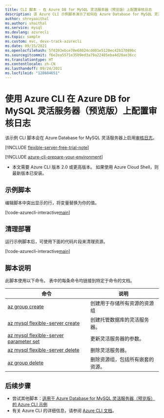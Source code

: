 ```yaml
---
title: CLI 脚本 - 在 Azure DB for MySQL 灵活服务器（预览版）上配置审核日志
description: 该 Azure CLI 示例脚本演示了如何在 Azure Database for MySQL 灵活服务器上配置审核日志。
author: shreyaaithal
ms.author: shaithal
ms.service: mysql
ms.devlang: azurecli
ms.topic: sample
ms.custom: mvc, devx-track-azurecli
ms.date: 09/15/2021
ms.openlocfilehash: 5f0393ebce70e68024cdd01e5120ec42b17089bc
ms.sourcegitcommit: f6e2ea5571e35b9ed3a79a22485eba4d20ae36cc
ms.translationtype: HT
ms.contentlocale: zh-CN
ms.lasthandoff: 09/24/2021
ms.locfileid: "128604651"
---
```

# <a name="configure-audit-logs-on-an-azure-database-for-mysql---flexible-server-preview-using-azure-cli"></a>使用 Azure CLI 在 Azure DB for MySQL 灵活服务器（预览版）上配置审核日志

该示例 CLI 脚本会在 Azure Database for MySQL 灵活服务器上启用[审核日志](../concepts-audit-logs.md)。 


[!INCLUDE [flexible-server-free-trial-note](../../includes/flexible-server-free-trial-note.md)]

[!INCLUDE [azure-cli-prepare-your-environment](../../../../includes/azure-cli-prepare-your-environment.md)]


- 本文需要 Azure CLI 版本 2.0 或更高版本。 如果使用 Azure Cloud Shell，则最新版本已安装。 

## <a name="sample-script"></a>示例脚本

编辑脚本中突出显示的行，将变量替换为你的值。

[!code-azurecli-interactive[main](../../../../cli_scripts/mysql/flexible-server/configure-logs/configure-audit-logs.sh?highlight=7,10-11 "Configure audit logs on Azure Database for MySQL - Flexible Server.")]


## <a name="clean-up-deployment"></a>清理部署

运行示例脚本后，可使用下面的代码片段来清理资源。

[!code-azurecli-interactive[main](../../../../cli_scripts/mysql/flexible-server/configure-logs/clean-up-resources.sh?highlight=4 "Clean up resources.")]


## <a name="script-explanation"></a>脚本说明

此脚本使用以下命令。 表中的每条命令均链接到特定于命令的文档。

| **命令** | **说明** |
|---|---|
|[az group create](/cli/azure/group#az_group_create)|创建用于存储所有资源的资源组|
|[az mysql flexible-server create](/cli/azure/mysql/flexible-server#az_mysql_flexible_server_create)|创建托管数据库的灵活服务器。|
|[az mysql flexible-server parameter set](/cli/azure/mysql/flexible-server/parameter#az_mysql_flexible_server_parameter_set)|更新灵活服务器的参数。|
|[az mysql flexible-server delete](/cli/azure/mysql/flexible-server#az_mysql_flexible_server_delete)|删除灵活服务器。|
|[az group delete](/cli/azure/group#az_group_delete) | 删除资源组，包括所有嵌套的资源。|

## <a name="next-steps"></a>后续步骤

- 尝试其他脚本：[适用于 Azure Database for MySQL 灵活服务器（预览版）的 Azure CLI 示例](../sample-scripts-azure-cli.md)
- 有关 Azure CLI 的详细信息，请参阅 [Azure CLI 文档](/cli/azure)。